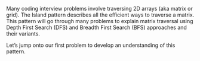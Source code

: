 Many coding interview problems involve traversing 2D arrays  (aka matrix or grid). The Island pattern describes all the efficient ways to traverse a matrix. This pattern will go through many problems to explain matrix traversal using Depth First Search (DFS)  and Breadth First Search (BFS) approaches and their variants.

Let’s jump onto our first problem to develop an understanding of this pattern.